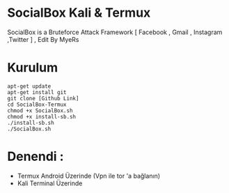 # SocialBox Kali & Termux
SocialBox is a Bruteforce Attack Framework [ Facebook , Gmail , Instagram ,Twitter ] , Edit By MyeRs
# Kurulum
```
apt-get update
apt-get install git
git clone [Github Link]
cd SocialBox-Termux
chmod +x SocialBox.sh
chmod +x install-sb.sh
./install-sb.sh
./SocialBox.sh
```
# Denendi :
* Termux Android Üzerinde (Vpn ile tor 'a  bağlanın)
* Kali Terminal Üzerinde
